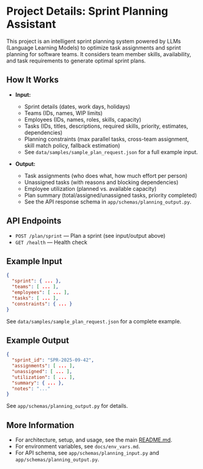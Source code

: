 # Project Details: Sprint Planning Assistant

This project is an intelligent sprint planning system powered by LLMs (Language Learning Models) to optimize task assignments and sprint planning for software teams. It considers team member skills, availability, and task requirements to generate optimal sprint plans.

## How It Works

- **Input:**
  - Sprint details (dates, work days, holidays)
  - Teams (IDs, names, WIP limits)
  - Employees (IDs, names, roles, skills, capacity)
  - Tasks (IDs, titles, descriptions, required skills, priority, estimates, dependencies)
  - Planning constraints (max parallel tasks, cross-team assignment, skill match policy, fallback estimation)
  - See `data/samples/sample_plan_request.json` for a full example input.

- **Output:**
  - Task assignments (who does what, how much effort per person)
  - Unassigned tasks (with reasons and blocking dependencies)
  - Employee utilization (planned vs. available capacity)
  - Plan summary (total/assigned/unassigned tasks, priority completed)
  - See the API response schema in `app/schemas/planning_output.py`.

## API Endpoints

- `POST /plan/sprint` — Plan a sprint (see input/output above)
- `GET /health` — Health check

## Example Input
```json
{
  "sprint": { ... },
  "teams": [ ... ],
  "employees": [ ... ],
  "tasks": [ ... ],
  "constraints": { ... }
}
```
See `data/samples/sample_plan_request.json` for a complete example.

## Example Output
```json
{
  "sprint_id": "SPR-2025-09-42",
  "assignments": [ ... ],
  "unassigned": [ ... ],
  "utilization": [ ... ],
  "summary": { ... },
  "notes": "..."
}
```
See `app/schemas/planning_output.py` for details.

## More Information
- For architecture, setup, and usage, see the main [README.md](../README.md).
- For environment variables, see `docs/env_vars.md`.
- For API schema, see `app/schemas/planning_input.py` and `app/schemas/planning_output.py`.
